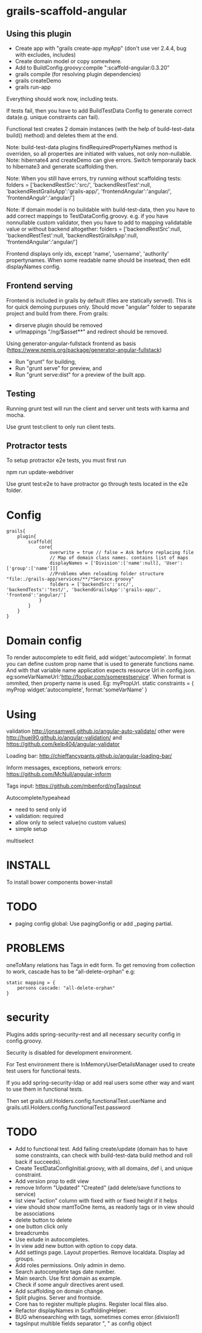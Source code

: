 grails-scaffold-angular
=======================

Using this plugin
-----------------

* Create app with "grails create-app myApp" (don't use ver 2.4.4, bug with excludes, includes)
* Create domain model or copy somewhere.
* Add to BuildConfig.groovy:compile ":scaffold-angular:0.3.20"
* grails compile (for resolving plugin dependencies)
* grails createDemo
* grails run-app

Everything should work now, including tests.

If tests fail, then you have to add BuildTestData Config to generate correct data(e.g. unique constraints can fail).

Functional test creates 2 domain instances (with the help of build-test-data build() method) and deletes them at the end.

Note: build-test-data plugins findRequiredPropertyNames method is overriden, so all properties are initiated with values, not only non-nullable.
Note: hibernate4 and createDemo can give errors. Switch temporaraly back to hibernate3 and generate scaffolding then.

Note: When you still have errors, try running without scaffolding tests: folders = ['backendRestSrc':'src/', 'backendRestTest':null, 'backendRestGrailsApp':'grails-app/', 'frontendAngular':'angular/', 'frontendAngulr':'angular/']

Note: If domain model is no buildable with build-test-data, then you have to add correct mappings to TestDataConfig.groovy. e.g. if you have nonnullable custom validator, then you have to add to mapping validatable value
or without backend altogether: folders = ['backendRestSrc':null, 'backendRestTest':null, 'backendRestGrailsApp':null, 'frontendAngular':'angular/']
				

Frontend displays only ids, except 'name', 'username', 'authority' propertynames. When some readable name should be insetead, then edit displayNames config.

Frontend serving
--------------
Frontend is included in grails by default (files are statically served). This is for quick demoing purpuses only. 
Should move "angular" folder to separate project and build from there.
From grails:
* dirserve plugin should be removed
* urlmappings "/ng/\$asset**" and redirect should be removed.

Using generator-angular-fullstack frontend as basis (https://www.npmjs.org/package/generator-angular-fullstack)

* Run "grunt" for building, 
* Run "grunt serve" for preview, and 
* Run "grunt serve:dist" for a preview of the built app.


Testing
-------------
Running grunt test will run the client and server unit tests with karma and mocha.

Use grunt test:client to only run client tests.

Protractor tests
-------------
To setup protractor e2e tests, you must first run

npm run update-webdriver

Use grunt test:e2e to have protractor go through tests located in the e2e folder.


Config
====
```
grails{
	plugin{
		scaffold{
			core{
				overwrite = true // false = Ask before replacing file
				// Map of domain class names. contains list of maps
				displayNames = ['Division':['name':null], 'User':['group':['name']]]
				//Problems when reloading folder structure "file:./grails-app/services/**/*Service.groovy"
				folders = ['backendSrc':'src/', 'backendTests':'test/', 'backendGrailsApp':'grails-app/', 'frontend':'angular/']
			}
		}
	}
}
```

Domain config
=====

To render autocomplete to edit field, add widget:'autocomplete'. In format you can define custom prop name that is
used to generate functions name. And with that variable name application expects resource Url in config.json.
eg:someVarNameUrl:'http://foobar.com/somerestservice'. When format is ommited, then property name is used. Eg:
myPropUrl.
static constraints = {
	myProp widget:'autocomplete', format:'someVarName'
}


Using
=====

validation
http://jonsamwell.github.io/angular-auto-validate/
other were http://huei90.github.io/angular-validation/ and https://github.com/kelp404/angular-validator

Loading bar: http://chieffancypants.github.io/angular-loading-bar/

Inform messages, exceptions, network errors: https://github.com/McNull/angular-inform

Tags input: https://github.com/mbenford/ngTagsInput

Autocomplete/typeahead
* need to send only id
* validation: required
* allow only to select value(no custom values)
* simple setup

multiselect

INSTALL
====
To install  bower components
bower-install

TODO
====
* paging config global: Use pagingGonfig or add _paging partial.


PROBLEMS
====
oneToMany relations has Tags in edit form. To get removing from collection to work, cascade has to be "all-delete-orphan"
e.g:
```
static mapping = {
	persons cascade: "all-delete-orphan"
}
```

security
===

Plugins adds spring-security-rest and all necessary security config in config.groovy.

Security is disabled for development environment. 

For Test environment there is InMemoryUserDetailsManager used to create test users for functional tests.

If you add spring-security-ldap or add real users some other way and want to use them in functional tests. 

Then set grails.util.Holders.config.functionalTest.userName and grails.util.Holders.config.functionalTest.password

		
TODO
=====

* Add to functional test. Add failing create/update (domain has to have some constraints, can check with build-test-data build method and roll back if succeeds).
* Create TestDataConfigInitial.groovy, with all domains, def i, and unique constraint. 
* Add version prop to edit view
* remove Inform "Updated" "Created" (add delete/save functions to service)
* list view "action" column with fixed with or fixed height if it helps
* view should show mantToOne items, as readonly tags or  in view should be associations
* delete button to delete
* one button click only
* breadcrumbs
* Use exlude in autocompletes.
* In view add new button with option to copy data.
* Add settings page. Layout properties. Remove localdata. Display ad groups.
* Add roles permissions. Only admin in demo.
* Search autocomplete tags date number.
* Main search. Use first domain as example.
* Check if some angulr directives arent used.
* Add scaffolding on domain change.
* Split plugins. Server and frontside.
* Core has to register multiple plugins. Register local files also.
* Refactor displayNames in ScaffoldingHelper.
* BUG whensearching with tags, sometimes comes error.(division1)
* tagsInput multible fields separator ", " as config object
